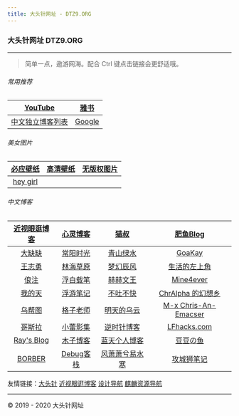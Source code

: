 ```yaml
---
title: 大头针网址 - DTZ9.ORG
---
```


### 大头针网址 DTZ9.ORG

---

> 简单一点，遨游网海。配合 Ctrl 键点击链接会更舒适哦。

###### 常用推荐

|               [YouTube](https://youtube.com/)                |  [雅书](https://yabook.org/)  |
| :----------------------------------------------------------: | :---------------------------: |
| [中文独立博客列表](https://github.com/timqian/chinese-independent-blogs) | [Google](https://google.com/) |

###### 美女图片

| [必应壁纸](https://bing.ioliu.cn/) | [高清壁纸](https://wall.alphacoders.com/?lang=Chinese) | [无版权图片](https://www.pxfuel.com/) |
| :--------------------------------: | :----------------------------------------------------: | :-----------------------------------: |
|  [hey girl](https://xukeai.com/)   |                                                        |                                       |

###### 中文博客

|     [近视眼逛博客](https://ditou.org)     |   [心灵博客](http://blog.dngz.net/)   |       [猫叔](https://www.mcoo.cc/)       |        [肥鱼Blog](https://www.feiyuyu.net/)         |
| :---------------------------------: | :-----------------------------------: | :--------------------------------------: | :-------------------------------------------------: |
| [大缺缺](https://www.daqueque.com/) |    [常阳时光](https://cyhour.com/)    |  [青山绿水](https://www.huhexian.com/)   |          [GoaKay](https://www.goakay.com/)          |
|   [王志勇](http://www.auiou.com/)   |     [林海草原](https://lhcy.org/)     |    [梦幻辰风](https://www.mhcf.net/)     |        [生活的左上角](https://bwskyer.com/)         |
|     [俍注](http://oneinf.com/)      | [浮白载笔](http://www.winature.com/)  |       [赫赫文王](https://kqh.me/)        |           [Mine4ever](https://cxcat.cn/)            |
|  [我的天](http://www.xlanda.net/)   |    [浮游笔记](https://fffou.com/)     |     [不吐不快](https://mianao.info/)     |     [ChrAlpha 的幻想乡](https://chralpha.com/)      |
|     [乌帮图](https://wbt5.com/)     |  [格子老师](https://manman.qian.lu/)  |    [明天的乌云](https://tmr.js.org/)     | [M-x Chris-An-Emacser](https://chriszheng.science/) |
|    [哥斯拉](http://gojira.net/)     |   [小蕾影集](https://xiaolei.blog/)   |   [逆时针博客](http://www.mydes.top/)    |       [LFhacks.com](https://www.lfhacks.com/)       |
| [Ray's Blog](https://raycoder.me/)  |     [木子博客](https://muuzi.cn/)     | [蓝天个人博客](http://www.along168.cn/)  |        [豆豆の鱼](http://www.midousir.com/)         |
|    [BORBER](https://borber.cn/)     | [Debug客栈](https://www.debuginn.cn/) | [风萧萧兮易水寒](https://www.fiisi.com/) |           [攻城狮笔记](http://qumac.com/)           |

友情链接：[大头针](https://dtz9.com) [近视眼逛博客](https://ditou.org) [设计导航](https://hao.lingganjie.com/) [麒麟资源导航](https://www.kirin.fun/) 

---

&copy; 2019 - 2020 大头针网址  